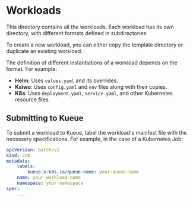 # Workloads

This directory contains all the workloads. Each workload has its own directory, with different formats defined in subdirectories.

To create a new workload, you can either copy the template directory or duplicate an existing workload.

The definition of different instantiations of a workload depends on the format. For example:

- **Helm**: Uses `values.yaml` and its overrides.
- **Kaiwo**: Uses `config.yaml` and `env` files along with their copies.
- **K8s**: Uses `deployment.yaml`, `service.yaml`, and other Kubernetes resource files.

## Submitting to Kueue

To submit a workload to Kueue, label the workload's manifest file with the necessary specifications. For example, in the case of a Kubernetes Job:

```yaml
apiVersion: batch/v1
kind: Job
metadata:
    labels:
        kueue.x-k8s.io/queue-name: your-queue-name
    name: your-workload-name
    namespace: your-namespace
spec:
    ...
```